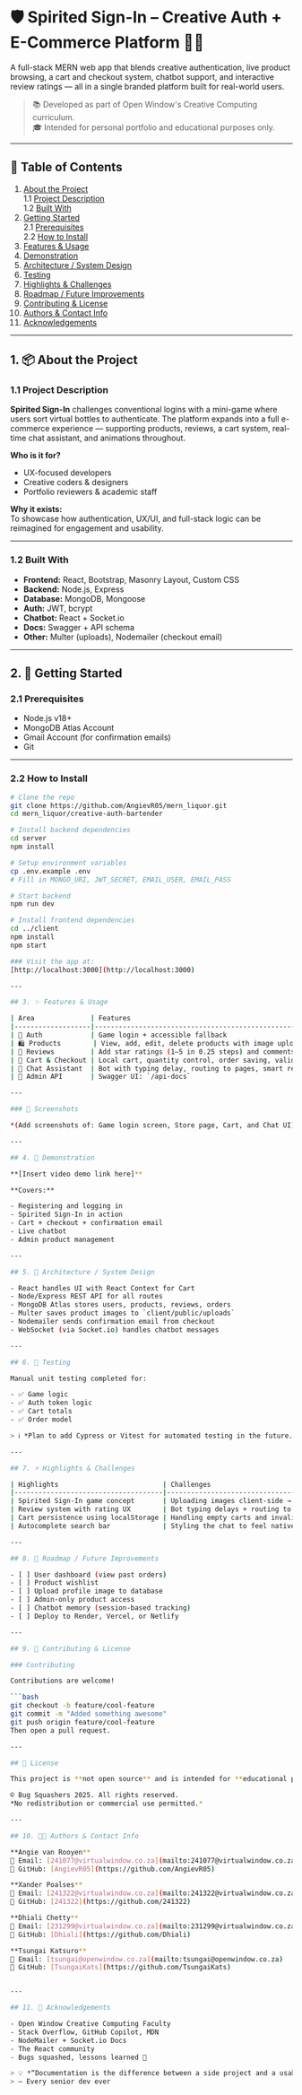 # 🛡️ Spirited Sign-In – Creative Auth + E-Commerce Platform 🦒🍷

A full-stack MERN web app that blends creative authentication, live product browsing, a cart and checkout system, chatbot support, and interactive review ratings — all in a single branded platform built for real-world users.

> 📚 Developed as part of Open Window's Creative Computing curriculum.  
> 🎓 Intended for personal portfolio and educational purposes only.

---

## 📑 Table of Contents

1. [About the Project](#1-about-the-project)  
   1.1 [Project Description](#11-project-description)  
   1.2 [Built With](#12-built-with)  
2. [Getting Started](#2-getting-started)  
   2.1 [Prerequisites](#21-prerequisites)  
   2.2 [How to Install](#22-how-to-install)  
3. [Features & Usage](#3-features--usage)  
4. [Demonstration](#4-demonstration)  
5. [Architecture / System Design](#5-architecture--system-design)  
6. [Testing](#6-testing)  
7. [Highlights & Challenges](#7-highlights--challenges)  
8. [Roadmap / Future Improvements](#8-roadmap--future-improvements)  
9. [Contributing & License](#9-contributing--license)  
10. [Authors & Contact Info](#10-authors--contact-info)  
11. [Acknowledgements](#11-acknowledgements)

---

## 1. 📦 About the Project

### 1.1 Project Description

**Spirited Sign-In** challenges conventional logins with a mini-game where users sort virtual bottles to authenticate. The platform expands into a full e-commerce experience — supporting products, reviews, a cart system, real-time chat assistant, and animations throughout.

**Who is it for?**  
- UX-focused developers  
- Creative coders & designers  
- Portfolio reviewers & academic staff

**Why it exists:**  
To showcase how authentication, UX/UI, and full-stack logic can be reimagined for engagement and usability.

---

### 1.2 Built With

- **Frontend:** React, Bootstrap, Masonry Layout, Custom CSS  
- **Backend:** Node.js, Express  
- **Database:** MongoDB, Mongoose  
- **Auth:** JWT, bcrypt  
- **Chatbot:** React + Socket.io  
- **Docs:** Swagger + API schema  
- **Other:** Multer (uploads), Nodemailer (checkout email)

---

## 2. 🚀 Getting Started

### 2.1 Prerequisites

- Node.js v18+  
- MongoDB Atlas Account  
- Gmail Account (for confirmation emails)  
- Git

---

### 2.2 How to Install

```bash
# Clone the repo
git clone https://github.com/AngievR05/mern_liquor.git
cd mern_liquor/creative-auth-bartender

# Install backend dependencies
cd server
npm install

# Setup environment variables
cp .env.example .env
# Fill in MONGO_URI, JWT_SECRET, EMAIL_USER, EMAIL_PASS

# Start backend
npm run dev

# Install frontend dependencies
cd ../client
npm install
npm start

### Visit the app at:
[http://localhost:3000](http://localhost:3000)

---

## 3. ✨ Features & Usage

| Area              | Features                                                                 |
|-------------------|--------------------------------------------------------------------------|
| 🔐 Auth            | Game login + accessible fallback                                         |
| 🛍 Products        | View, add, edit, delete products with image upload support               |
| 💬 Reviews         | Add star ratings (1–5 in 0.25 steps) and comments per product            |
| 🛒 Cart & Checkout | Local cart, quantity control, order saving, validation, email receipt    |
| 🤖 Chat Assistant  | Bot with typing delay, routing to pages, smart replies, iOS-style UI     |
| 📄 Admin API       | Swagger UI: `/api-docs`                                                   |

---

### 📸 Screenshots

*(Add screenshots of: Game login screen, Store page, Cart, and Chat UI)*

---

## 4. 🎥 Demonstration

**[Insert video demo link here]**

**Covers:**

- Registering and logging in  
- Spirited Sign-In in action  
- Cart + checkout + confirmation email  
- Live chatbot  
- Admin product management  

---

## 5. 🧠 Architecture / System Design

- React handles UI with React Context for Cart  
- Node/Express REST API for all routes  
- MongoDB Atlas stores users, products, reviews, orders  
- Multer saves product images to `client/public/uploads`  
- Nodemailer sends confirmation email from checkout  
- WebSocket (via Socket.io) handles chatbot messages  

---

## 6. 🧪 Testing

Manual unit testing completed for:

- ✅ Game logic  
- ✅ Auth token logic  
- ✅ Cart totals  
- ✅ Order model  

> ℹ️ *Plan to add Cypress or Vitest for automated testing in the future.*

---

## 7. ⚡ Highlights & Challenges

| Highlights                          | Challenges                                           |
|-------------------------------------|------------------------------------------------------|
| Spirited Sign-In game concept       | Uploading images client-side → saving to `uploads`  |
| Review system with rating UX        | Bot typing delays + routing to pages                |
| Cart persistence using localStorage | Handling empty carts and invalid cards              |
| Autocomplete search bar             | Styling the chat to feel native (iOS vibes)         |

---

## 8. 🔭 Roadmap / Future Improvements

- [ ] User dashboard (view past orders)  
- [ ] Product wishlist  
- [ ] Upload profile image to database  
- [ ] Admin-only product access  
- [ ] Chatbot memory (session-based tracking)  
- [ ] Deploy to Render, Vercel, or Netlify  

---

## 9. 🤝 Contributing & License

### Contributing

Contributions are welcome!  

```bash
git checkout -b feature/cool-feature
git commit -m "Added something awesome"
git push origin feature/cool-feature
Then open a pull request.

---

## 📜 License

This project is **not open source** and is intended for **educational portfolio use only**.

© Bug Squashers 2025. All rights reserved.  
*No redistribution or commercial use permitted.*

---

## 10. 👩‍💻 Authors & Contact Info

**Angie van Rooyen**  
📧 Email: [241077@virtualwindow.co.za](mailto:241077@virtualwindow.co.za)  
🔗 GitHub: [AngievR05](https://github.com/AngievR05)

**Xander Poalses**  
📧 Email: [241322@virtualwindow.co.za](mailto:241322@virtualwindow.co.za)  
🔗 GitHub: [241322](https://github.com/241322)

**Dhiali Chetty**  
📧 Email: [231299@virtualwindow.co.za](mailto:231299@virtualwindow.co.za)  
🔗 GitHub: [Dhiali](https://github.com/Dhiali)

**Tsungai Katsuro**  
📧 Email: [tsungai@openwindow.co.za](mailto:tsungai@openwindow.co.za)  
🔗 GitHub: [TsungaiKats](https://github.com/TsungaiKats)


---

## 11. 🙏 Acknowledgements

- Open Window Creative Computing Faculty  
- Stack Overflow, GitHub Copilot, MDN  
- NodeMailer + Socket.io Docs  
- The React community  
- Bugs squashed, lessons learned 🐞

> 💡 *“Documentation is the difference between a side project and a usable product.”*  
> — Every senior dev ever
